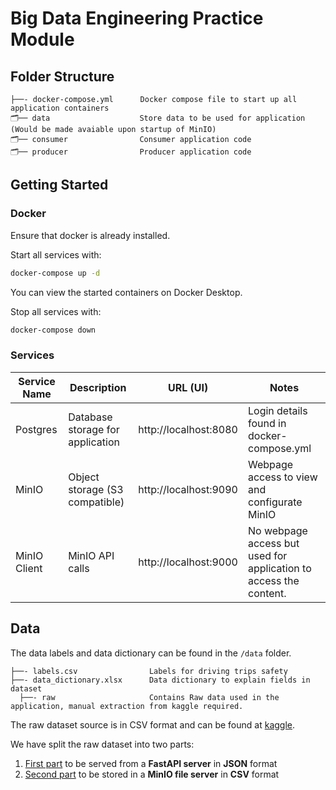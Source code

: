 # Big Data Engineering Practice Module

## Folder Structure

```
├──- docker-compose.yml      Docker compose file to start up all application containers
🗂️── data                    Store data to be used for application (Would be made avaiable upon startup of MinIO)
🗂️── consumer                Consumer application code
🗂️── producer                Producer application code
```
## Getting Started

### Docker
Ensure that docker is already installed.

Start all services with:
```sh
docker-compose up -d
```

You can view the started containers on Docker Desktop.

Stop all services with:
```sh
docker-compose down
```

### Services

| Service Name | Description                      | URL (UI)              | Notes                                                             |
|--------------|----------------------------------|-----------------------|-------------------------------------------------------------------|
| Postgres     | Database storage for application | http://localhost:8080 | Login details found in docker-compose.yml                         |
| MinIO        | Object storage (S3 compatible)   | http://localhost:9090 | Webpage access to view and configurate MinIO                      |
| MinIO Client | MinIO API calls                  | http://localhost:9000 | No webpage access but used for application to access the content. |

## Data

The data labels and data dictionary can be found in the `/data` folder.
```
├──- labels.csv                Labels for driving trips safety
├──- data_dictionary.xlsx      Data dictionary to explain fields in dataset
  ├──- raw                     Contains Raw data used in the application, manual extraction from kaggle required.

```

The raw dataset source is in CSV format and can be found at [kaggle](https://www.kaggle.com/datasets/vancharmlab/grabai).

We have split the raw dataset into two parts:
1) [First part](https://drive.google.com/file/d/1uZFnSLJEk_KECungCZJBnf_M0wv2sUI-/view?usp=drive_link) to be served from a **FastAPI server** in **JSON** format
2) [Second part](https://drive.google.com/file/d/1EdybA11rurBooihyecUQUVHmDwN0_O1Q/view?usp=drive_link) to be stored in a **MinIO file server** in **CSV** format